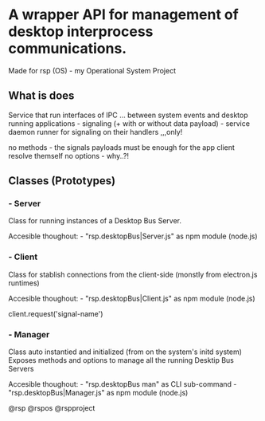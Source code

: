 # A wrapper API for management of desktop interprocess communications.

Made for rsp (OS) - my Operational System Project

## What is does

Service that run interfaces of IPC 
  ... between system events and desktop running applications
    - signaling (+ with or without data payload)
    - service daemon runner for signaling on their handlers 
      ,,,only!

  no methods - the signals payloads must be enough for the app client resolve themself
  no options - why..?!

## Classes (Prototypes)

### - Server

  Class for running instances of a Desktop Bus Server. 

  Accesible thoughout: 
    - "rsp.desktopBus|Server.js" as npm module (node.js) 

### - Client

  Class for stablish connections from the client-side (monstly from electron.js runtimes)

  Accesible thoughout: 
    - "rsp.desktopBus|Client.js" as npm module (node.js) 

  client.request('signal-name')
  
### - Manager

  Class auto instantied and initialized (from on the system's initd system)
  Exposes methods and options to manage all the running Desktip Bus Servers
  
  Accesible thoughout: 
    - "rsp.desktopBus man" as CLI sub-command
    - "rsp.desktopBus|Manager.js" as npm module (node.js) 

@rsp @rspos @rspproject 
